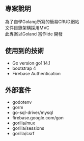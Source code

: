 <h2>專案說明</h2>
為了自學Golang所寫的簡易CRUD網站<br/>
文件目錄架構採用MVC<br/>
此專案以Goland 當作ide 開發
<h2>使用到的技術</h2>
<ul>
    <li>Go version go1.14.1</li>
    <li>bootstrap 4</li>
    <li>Firebase Authentication</li>
</ul>

<h2>外部套件</h2>
<ul>
    <li>godotenv</li>
    <li>gorm</li>
    <li>go-sql-driver/mysql</li>
    <li>firebase.google.com/gon</li>
    <li>gorilla/mux</li>
    <li>gorilla/sessions</li>
    <li>gorilla/csrf</li>
</ul>
